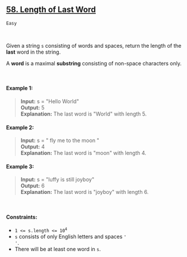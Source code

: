 ## [58. Length of Last Word](https://leetcode.com/problems/length-of-last-word/)

<code>Easy</code>

<br>

Given a string <code>s</code> consisting of words and spaces, return the length of the __last__ word in the string.

A __word__ is a maximal __substring__ consisting of non-space characters only.

<br>

#### Example 1:

> __Input:__ s = "Hello World"  
> __Output:__ 5  
> __Explanation:__ The last word is "World" with length 5.  

#### Example 2:

> __Input:__ s = "   fly me   to   the moon  "  
> __Output:__ 4  
> __Explanation:__ The last word is "moon" with length 4.  

#### Example 3:

> __Input:__ s = "luffy is still joyboy"  
> __Output:__ 6  
> __Explanation:__ The last word is "joyboy" with length 6.  

<br>

#### Constraints:

- <code>1 <= s.length <= 10<sup>4</sup></code>
- <code>s</code> consists of only English letters and spaces <code>' '</code>.
- There will be at least one word in <code>s</code>.
